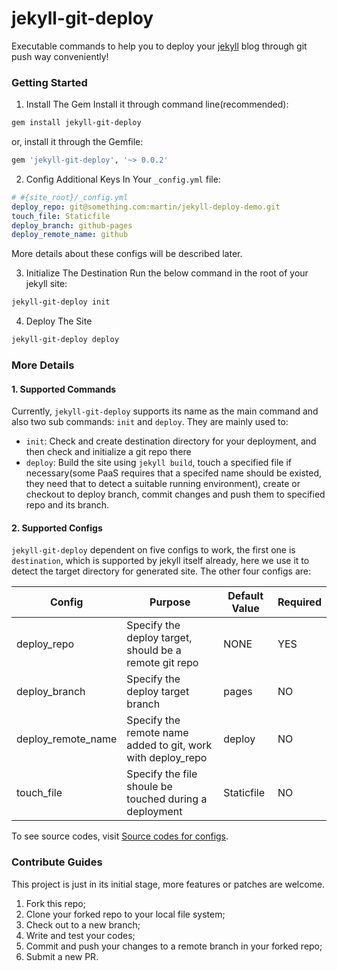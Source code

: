 jekyll-git-deploy
========
Executable commands to help you to deploy your [jekyll](http://jekyllrb.com/) blog through git push way conveniently!

### Getting Started
1. Install The Gem
  Install it through command line(recommended):
  ```sh
  gem install jekyll-git-deploy
  ```
  or, install it through the Gemfile:
  ```ruby
  gem 'jekyll-git-deploy', '~> 0.0.2'
```

2. Config Additional Keys In Your `_config.yml` file:
  ```yaml
  # #{site_root}/_config.yml
  deploy_repo: git@something.com:martin/jekyll-deploy-demo.git
  touch_file: Staticfile
  deploy_branch: github-pages
  deploy_remote_name: github
  ```
  More details about these configs will be described later.

3. Initialize The Destination
  Run the below command in the root of your jekyll site:
  ```sh
  jekyll-git-deploy init
  ```

4. Deploy The Site
  ```sh
  jekyll-git-deploy deploy
  ```

### More Details
#### 1. Supported Commands
Currently, `jekyll-git-deploy` supports its name as the main command and also two sub commands: `init` and `deploy`. They are mainly used to:

* `init`: Check and create destination directory for your deployment, and then check and initialize a git repo there
* `deploy`: Build the site using `jekyll build`, touch a specified file if necessary(some PaaS requires that a specifed name should be existed, they need that to detect a suitable running environment), create or checkout to deploy branch, commit changes and push them to specified repo and its branch.

#### 2. Supported Configs
`jekyll-git-deploy` dependent on five configs to work, the first one is `destination`, which is supported by jekyll itself already, here we use it to detect the target directory for generated site. The other four configs are:

| Config             | Purpose                                                     | Default Value | Required |
| --------           | --------                                                    | --------      | -------- |
| deploy_repo        | Specify the deploy target, should be a remote git repo      | NONE          | YES      |
| deploy_branch      | Specify the deploy target branch                            | pages         | NO       |
| deploy_remote_name | Specify the remote name added to git, work with deploy_repo | deploy        | NO       |
| touch_file         | Specify the file shoule be touched during a deployment      | Staticfile    | NO       |

To see source codes, visit [Source codes for configs](./lib/helpers/common_tasks.rb).

### Contribute Guides
This project is just in its initial stage, more features or patches are welcome.

1. Fork this repo;
2. Clone your forked repo to your local file system;
3. Check out to a new branch;
4. Write and test your codes;
5. Commit and push your changes to a remote branch in your forked repo;
6. Submit a new PR.
